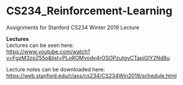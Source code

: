 # CS234_Reinforcement-Learning
Assignments for Stanford CS234 Winter 2019 Lecture

**Lectures**\
Lectures can be seen here:\
https://www.youtube.com/watch?v=FgzM3zpZ55o&list=PLoROMvodv4rOSOPzutgyCTapiGlY2Nd8u

Lecture notes can be downloaded here:\
https://web.stanford.edu/class/cs234/CS234Win2019/schedule.html
